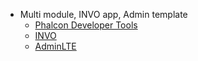 * Multi module, INVO app, Admin template
    * [Phalcon Developer Tools](http://goo.gl/E4xF4P)
    * [INVO](http://goo.gl/caM9RQ)
    * [AdminLTE](http://almsaeedstudio.com/)
